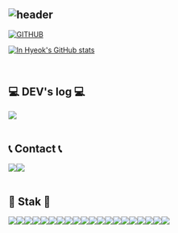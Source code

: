 <div align="left">
  
![header](https://capsule-render.vercel.app/api?type=waving&color=timeGradient&text=Welcome%20to%20InHyeok's%20GitHub%20👋&animation=twinkling&fontSize=35&fontAlignY=40&fontAlign=60&height=250)
---
  
[![GITHUB](https://hits.seeyoufarm.com/api/count/incr/badge.svg?url=https%3A%2F%2Fgithub.com%2Fwldlsgur&count_bg=%23F29494&title_bg=%232F2E2E&icon=github.svg&icon_color=%23FFFFFF&title=GITHUB&edge_flat=false)](https://github.com/wldlsgur)

[![In Hyeok's GitHub stats](https://github-readme-stats.vercel.app/api?username=wldlsgur&include_all_commits=true&theme=nord&hide_border=true&count_private=true)](https://github.com/jiholee0/github-readme-stats)
 
<br>

## 💻 DEV's log 💻
<div style="display:flex; flex-direction:row;">
    <a href="https://blog.naver.com/dhgg321">
        <img src="https://img.shields.io/badge/Blog-2D8C3C?style=for-the-badge&logo=nintendo&logoColor=white"> 
    </a>

</div><br>

 
## 📞 Contact 📞
<div style="display:flex; flex-direction:row;">
    <a href="https://www.instagram.com/ji_inhyeok/">
        <img src="https://img.shields.io/badge/Instagram-E4405F?style=for-the-badge&logo=Instagram&logoColor=white"> 
    </a>
    <a href="mailto:dhgg321@naver.com">
        <img src="https://img.shields.io/badge/Naver-2D8C3C?style=for-the-badge&logo=Gmail&logoColor=white"> 
    </a>
</div><br>
    
## 🔨 Stak 🔨
<div style="display:flex; flex-direction:row;">
    <img src="https://img.shields.io/badge/HTML-E34F26?style=for-the-badge&logo=HTML5&logoColor=white">
    <img src="https://img.shields.io/badge/CSS-1572B6?style=for-the-badge&logo=CSS3&logoColor=white">
    <img src="https://img.shields.io/badge/JavaScript-F7DF1E?style=for-the-badge&logo=JavaScript&logoColor=black">
    <img src="https://img.shields.io/badge/TypeScript-3178C6?style=for-the-badge&logo=TypeScript&logoColor=white">
    <img src="https://img.shields.io/badge/Java-007396?style=for-the-badge&logo=Java&logoColor=white">
    <br>
    <img src="https://img.shields.io/badge/React-61DAFB?style=for-the-badge&logo=React&logoColor=white">
    <img src="https://img.shields.io/badge/Next.js-000000?style=for-the-badge&logo=Next.js&logoColor=white">
    <img src="https://img.shields.io/badge/React_Query-FF4154?style=for-the-badge&logo=React-Query&logoColor=white">
    <img src="https://img.shields.io/badge/Redux-764ABC?style=for-the-badge&logo=Redux&logoColor=white">
    <img src="https://img.shields.io/badge/Zustand-29F1FB?style=for-the-badge&logo=Zustand&logoColor=black">
    <img src="https://img.shields.io/badge/Styled_Components-DB7093?style=for-the-badge&logo=Styled-components&logoColor=white">
    <br>
    <img src="https://img.shields.io/badge/Node.js-339933?style=for-the-badge&logo=Node.js&logoColor=white">
    <img src="https://img.shields.io/badge/Express-000000?style=for-the-badge&logo=Express&logoColor=white">
    <img src="https://img.shields.io/badge/MySQL-4479A1?style=for-the-badge&logo=MySQL&logoColor=white">
    <img src="https://img.shields.io/badge/AWS-232F3E?style=for-the-badge&logo=Amazon-AWS&logoColor=white">
    <img src="https://img.shields.io/badge/Naver_Cloud-03C75A?style=for-the-badge&logo=Naver&logoColor=white">
    <br>
    <img src="https://img.shields.io/badge/GitHub-181717?style=for-the-badge&logo=GitHub&logoColor=white">
    <img src="https://img.shields.io/badge/Jira-0052CC?style=for-the-badge&logo=Jira&logoColor=white">
    <img src="https://img.shields.io/badge/Notion-000000?style=for-the-badge&logo=Notion&logoColor=white">
    <img src="https://img.shields.io/badge/Figma-F24E1E?style=for-the-badge&logo=Figma&logoColor=white">
</div><br>
</div>
